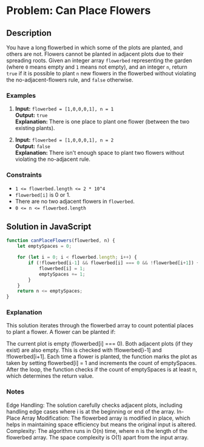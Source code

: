 # Problem: Can Place Flowers

## Description

You have a long flowerbed in which some of the plots are planted, and others are not. Flowers cannot be planted in adjacent plots due to their spreading roots. Given an integer array `flowerbed` representing the garden (where `0` means empty and `1` means not empty), and an integer `n`, return `true` if it is possible to plant `n` new flowers in the flowerbed without violating the no-adjacent-flowers rule, and `false` otherwise.

### Examples

1. **Input:** `flowerbed = [1,0,0,0,1], n = 1`  
   **Output:** `true`  
   **Explanation:** There is one place to plant one flower (between the two existing plants).

2. **Input:** `flowerbed = [1,0,0,0,1], n = 2`  
   **Output:** `false`  
   **Explanation:** There isn't enough space to plant two flowers without violating the no-adjacent rule.

### Constraints

- `1 <= flowerbed.length <= 2 * 10^4`
- `flowerbed[i]` is 0 or 1.
- There are no two adjacent flowers in `flowerbed`.
- `0 <= n <= flowerbed.length`

## Solution in JavaScript

```javascript
function canPlaceFlowers(flowerbed, n) {
    let emptySpaces = 0;

    for (let i = 0; i < flowerbed.length; i++) {
        if (!flowerbed[i-1] && flowerbed[i] === 0 && !flowerbed[i+1]) {
            flowerbed[i] = 1;
            emptySpaces += 1;
        }
    }
    return n <= emptySpaces;
}
```

### Explanation
This solution iterates through the flowerbed array to count potential places to plant a flower. A flower can be planted if:

The current plot is empty (flowerbed[i] === 0).
Both adjacent plots (if they exist) are also empty. This is checked with !flowerbed[i-1] and !flowerbed[i+1].
Each time a flower is planted, the function marks the plot as taken by setting flowerbed[i] = 1 and increments the count of emptySpaces. After the loop, the function checks if the count of emptySpaces is at least n, which determines the return value.

### Notes
Edge Handling: The solution carefully checks adjacent plots, including handling edge cases where i is at the beginning or end of the array.
In-Place Array Modification: The flowerbed array is modified in place, which helps in maintaining space efficiency but means the original input is altered.
Complexity: The algorithm runs in O(n) time, where n is the length of the flowerbed array. The space complexity is O(1) apart from the input array.
